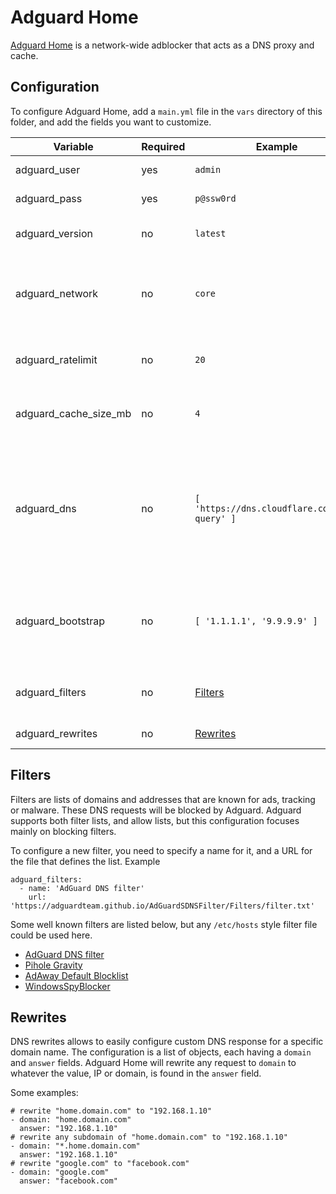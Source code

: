 # Adguard Home

[Adguard Home](https://adguard.com/en/adguard-home/overview.html) is a network-wide adblocker that acts as a DNS proxy and cache. 

## Configuration

To configure Adguard Home, add a `main.yml` file in the `vars` directory of this folder, and add the fields you want to customize. 

| Variable | Required | Example | Description |
|----------|----------|---------|-------------|
| adguard_user | yes | `admin` | Username for the account to access Adguard Home |
| adguard_pass | yes | `p@ssw0rd` | Password for the account to access Adguard Home |
| adguard_version | no | `latest` | Adguard Home version - available version can be found [here](https://hub.docker.com/r/adguard/adguardhome/tags). Defaults to `latest` |
| adguard_network | no | `core` | Network that Adguard Home will attach itself to. For access from [Traefik](traefik.md) it should share the same network. This defaults to the first network defined in the [host config](../host_vars.md) |
| adguard_ratelimit | no | `20` | The amount of requests per second a client is allowed to make until they're rate limited. Defaults to `50` |
| adguard_cache_size_mb | no | `4` | Cache size in MiB. This number will be converted to bytes by multiplying with `1024 * 1024`. Defaults to `32` |
| adguard_dns | no | `[ 'https://dns.cloudflare.com/dns-query' ]` | List of upstream DNS servers for Adguard to use. For more info on how these can be configured, see [official documentation](https://github.com/AdguardTeam/AdGuardHome/wiki/Configuration#upstreams) and the list of known [providers](https://kb.adguard.com/en/general/dns-providers). Defaults to Cloudflare's DNS over HTTPS endpoint `https://dns.cloudflare.com/dns-query` and Quad9's DNS over HTTPS endpoint `https://dns.quad9.net/dns-query` |
| adguard_bootstrap | no | `[ '1.1.1.1', '9.9.9.9' ]` | List of DNS servers to use to determine the IP of the upstream DNS servers when they are hostnames. Defaults to `[ '1.1.1.1', '9.9.9.9' ]` (Cloudflare and Quad9 DNS servers) |
| adguard_filters | no | [Filters](#filters) | List of filters to add to Adguard. These will be the lists that block DNS queries. Defaults to the [AdGuard DNS filter](https://adguardteam.github.io/AdGuardSDNSFilter/Filters/filter.txt) |
| adguard_rewrites | no | [Rewrites](#rewrites) | List of rewrites to add to Adguard. Defaults to empty list. |

## Filters

Filters are lists of domains and addresses that are known for ads, tracking or malware. These DNS requests will be blocked by Adguard.
Adguard supports both filter lists, and allow lists, but this configuration focuses mainly on blocking filters.

To configure a new filter, you need to specify a name for it, and a URL for the file that defines the list. Example

```
adguard_filters:
  - name: 'AdGuard DNS filter'
    url: 'https://adguardteam.github.io/AdGuardSDNSFilter/Filters/filter.txt'
```

Some well known filters are listed below, but any `/etc/hosts` style filter file could be used here.

- [AdGuard DNS filter](https://adguardteam.github.io/AdGuardSDNSFilter/Filters/filter.txt)
- [Pihole Gravity](https://raw.githubusercontent.com/StevenBlack/hosts/master/hosts)
- [AdAway Default Blocklist](https://adaway.org/hosts.txt)
- [WindowsSpyBlocker](https://raw.githubusercontent.com/crazy-max/WindowsSpyBlocker/master/data/hosts/spy.txt)

## Rewrites

DNS rewrites allows to easily configure custom DNS response for a specific domain name.
The configuration is a list of objects, each having a `domain` and `answer` fields. Adguard Home will rewrite any request to `domain` to whatever the value, IP or domain, is found in the `answer` field.

Some examples:

```
# rewrite "home.domain.com" to "192.168.1.10"
- domain: "home.domain.com"
  answer: "192.168.1.10" 
# rewrite any subdomain of "home.domain.com" to "192.168.1.10"
- domain: "*.home.domain.com"
  answer: "192.168.1.10" 
# rewrite "google.com" to "facebook.com"
- domain: "google.com"
  answer: "facebook.com" 
```
